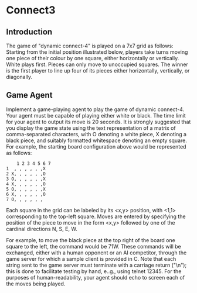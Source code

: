 # Connect3

## Introduction

The game of "dynamic connect-4" is played on a 7x7 grid as follows: Starting from the initial position illustrated below, players take turns moving one piece of their colour by one square, either horizontally or vertically. White plays first. Pieces can only move to unoccupied squares. The winner is the first player to line up four of its pieces either horizontally, vertically, or diagonally. 


## Game Agent

Implement a game-playing agent to play the game of dynamic connect-4. Your agent must be capable of playing either white or black. The time limit for your agent to output its move is 20 seconds. It is strongly suggested that you display the game state using the text representation of a matrix of comma-separated characters, with O denoting a white piece, X denoting a black piece, and suitably formatted whitespace denoting an empty square. For example, the starting board configuration above would be represented as follows:

        1 2 3 4 5 6 7
    1  , , , , , ,X
    2 X, , , , , ,O
    3 O, , , , , ,X
    4 X, , , , , ,O
    5 O, , , , , ,X
    6 X, , , , , ,O
    7 O, , , , , ,
Each square in the grid can be labeled by its <x,y> position, with <1,1> corresponding to the top-left square. Moves are entered by specifying the position of the piece to move in the form <x,y> followed by one of the cardinal directions N, S, E, W.

For example, to move the black piece at the top right of the board one square to the left, the command would be 71W. These commands will be exchanged, either with a human opponent or an AI competitor, through the game server for which a sample client is provided in C. Note that each string sent to the game server must terminate with a carriage return ("\n"); this is done to facilitate testing by hand, e..g., using telnet <server host address> 12345. For the purposes of human-readability, your agent should echo to screen each of the moves being played.
